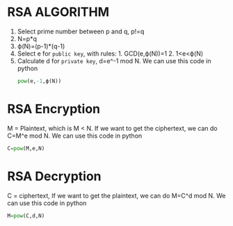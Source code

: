 # RSA ALGORITHM
1. Select prime number between p and q, p!=q
2. N=p*q
3. ϕ(N)=(p-1)*(q-1)
4. Select e for `public key`, with rules:
                                     1. GCD(e,ϕ(N))=1
                                     2. 1<e<ϕ(N)
5. Calculate d for `private key`, d=e^-1 mod N. We can use this code in python
    ```python
    pow(e,-1,ϕ(N))
    ```

# RSA Encryption
M = Plaintext, which is M < N.
If we want to get the ciphertext, we can do C=M^e mod N. We can use this code in python
  ```python
  C=pow(M,e,N)
  ```

# RSA Decryption
C = ciphertext, 
If we want to get the plaintext, we can do M=C^d mod N. We can use this code in python
  ```python
  M=pow(C,d,N)
   ```

